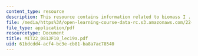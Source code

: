 ```yaml
---
content_type: resource
description: This resource contains information related to biomass I .
file: /media/https%3A/open-learning-course-data-rc.s3.amazonaws.com/22-081j-introduction-to-sustainable-energy-fall-2010/61bdcdd4acf4bc3ecb81ba8a7ac78540_MIT22_081JF10_lec19a.pdf
file_type: application/pdf
resourcetype: Document
title: MIT22_081JF10_lec19a.pdf
uid: 61bdcdd4-acf4-bc3e-cb81-ba8a7ac78540
---
```

